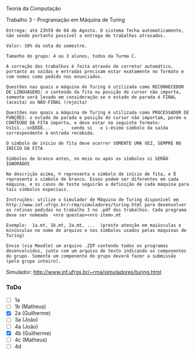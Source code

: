 Teoria da Computação

Trabalho 3 - Programação em Máquina de Turing

    Entrega: até 23h59 de 04 de Agosto. O sistema fecha automaticamente, não sendo portanto possível a entrega de trabalhos atrasados.
    
    Valor: 10% da nota do semestre.
    
    Tamanho do grupo: 4 ou 3 alunos, todos da Turma C.

    A correção dos trabalhos é feita através de corretor automático, portanto as saídas e entradas precisam estar exatamente no formato e com nomes como pedido nos enunciados.

    Questões nas quais a máquina de Turing é utilizada como RECONHECEDOR DE LINGUAGENS: o conteúdo da fita ou posição do cursor não importa, somente será levado em consideração se o estado de parada é FINAL (aceita) ou NÃO-FINAL (rejeita)

    Questões nas quais a máquina de Turing é utilizada como PROCESSADOR DE FUNÇÕES: o estado de parada e posição do cursor não importam, porém o CONTEÚDO DA FITA importa, e deve estar no seguinte formato:
    ©s1s1...snßßßß...    ,   sendo si   o i-ésimo símbolo da saída correspondente à entrada recebida.

    O símbolo de início de fita deve ocorrer SOMENTE UMA VEZ, SEMPRE NO INÍCIO DA FITA
    
    Símbolos de branco antes, no meio ou após os símbolos si SERÃO IGNORADOS
    
    Na descrição acima, © representa o símbolo de início de fita, e ß representa o símbolo de branco. Esses podem ser diferentes em cada máquina, e os casos de teste seguirão a definição de cada máquina para tais símbolos especiais.

    Instruções: utilize o Simulador de Máquina de Turing disponível em http://www.inf.ufrgs.br/~rma/simuladores/turing.html para desenvolver as rotinas pedidas no trabalho 3 no .pdf dos trabalhos. Cada programa deve ser nomeado  <nro questao><nro item>.mt
    
    Exemplo:  1a.mt, 1b.mt, 2a.mt, ...  (preste atenção em maiúsculas e minúsculas no nome do arquivo e nos símbolos usados pelas máquinas de Turing)
    
    Envie (via Moodle) um arquivo .ZIP contendo todos os programas desenvolvidos, junto com um arquivo de texto indicando os componentes do grupo. Somente um componente do grupo deverá fazer a submissão (pelo grupo inteiro).

Simulador:
http://www.inf.ufrgs.br/~rma/simuladores/turing.html

### ToDo

- [ ] 1a
- [ ] 1b (Matheus)
- [X] 2a (Guilherme)
- [ ] 3a (João)
- [ ] 4a (João)
- [X] 4b (Guilherme)
- [ ] 4c (Matheus)
- [ ] 4d
